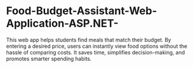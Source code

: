 # Food-Budget-Assistant-Web-Application-ASP.NET-
This web app helps students find meals that match their budget. By entering a desired price, users can instantly view food options without the hassle of comparing costs. It saves time, simplifies decision-making, and promotes smarter spending habits.

